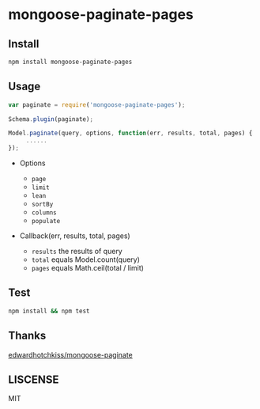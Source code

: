 # mongoose-paginate-pages

## Install

```bash
npm install mongoose-paginate-pages
```

## Usage

```javascript
var paginate = require('mongoose-paginate-pages');

Schema.plugin(paginate);

Model.paginate(query, options, function(err, results, total, pages) {
     ......   
});
```

- Options

  - `page`
  - `limit`
  - `lean`
  - `sortBy`
  - `columns`
  - `populate`

- Callback(err, results, total, pages)

  - `results` the results of query
  - `total` equals Model.count(query)
  - `pages` equals Math.ceil(total / limit)

## Test

```bash
npm install && npm test
```

## Thanks
[edwardhotchkiss/mongoose-paginate](https://github.com/edwardhotchkiss/mongoose-paginate)

## LISCENSE

MIT
